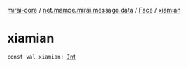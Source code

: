 [mirai-core](../../index.md) / [net.mamoe.mirai.message.data](../index.md) / [Face](index.md) / [xiamian](./xiamian.md)

# xiamian

`const val xiamian: `[`Int`](https://kotlinlang.org/api/latest/jvm/stdlib/kotlin/-int/index.html)